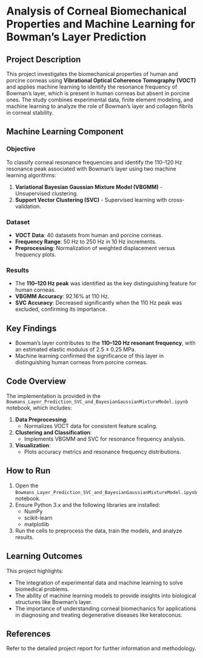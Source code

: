 # Analysis of Corneal Biomechanical Properties and Machine Learning for Bowman’s Layer Prediction

## Project Description

This project investigates the biomechanical properties of human and porcine corneas using **Vibrational Optical Coherence Tomography (VOCT)** and applies machine learning to identify the resonance frequency of Bowman’s layer, which is present in human corneas but absent in porcine ones. The study combines experimental data, finite element modeling, and machine learning to analyze the role of Bowman’s layer and collagen fibrils in corneal stability.

## Machine Learning Component

### Objective
To classify corneal resonance frequencies and identify the 110–120 Hz resonance peak associated with Bowman’s layer using two machine learning algorithms:
1. **Variational Bayesian Gaussian Mixture Model (VBGMM)** - Unsupervised clustering.
2. **Support Vector Clustering (SVC)** - Supervised learning with cross-validation.

### Dataset
- **VOCT Data**: 40 datasets from human and porcine corneas.
- **Frequency Range**: 50 Hz to 250 Hz in 10 Hz increments.
- **Preprocessing**: Normalization of weighted displacement versus frequency plots.

### Results
- The **110–120 Hz peak** was identified as the key distinguishing feature for human corneas.
- **VBGMM Accuracy**: 92.16% at 110 Hz.
- **SVC Accuracy**: Decreased significantly when the 110 Hz peak was excluded, confirming its importance.

## Key Findings

- Bowman’s layer contributes to the **110–120 Hz resonant frequency**, with an estimated elastic modulus of 2.5 ± 0.25 MPa.
- Machine learning confirmed the significance of this layer in distinguishing human corneas from porcine corneas.

## Code Overview

The implementation is provided in the `Bowmans_Layer_Prediction_SVC_and_BayesianGaussianMixtureModel.ipynb` notebook, which includes:
1. **Data Preprocessing**:
   - Normalizes VOCT data for consistent feature scaling.
2. **Clustering and Classification**:
   - Implements VBGMM and SVC for resonance frequency analysis.
3. **Visualization**:
   - Plots accuracy metrics and resonance frequency distributions.

## How to Run

1. Open the `Bowmans_Layer_Prediction_SVC_and_BayesianGaussianMixtureModel.ipynb` notebook.
2. Ensure Python 3.x and the following libraries are installed:
   - NumPy
   - scikit-learn
   - matplotlib
3. Run the cells to preprocess the data, train the models, and analyze results.

## Learning Outcomes

This project highlights:
- The integration of experimental data and machine learning to solve biomedical problems.
- The ability of machine learning models to provide insights into biological structures like Bowman’s layer.
- The importance of understanding corneal biomechanics for applications in diagnosing and treating degenerative diseases like keratoconus.

## References

Refer to the detailed project report for further information and methodology.
